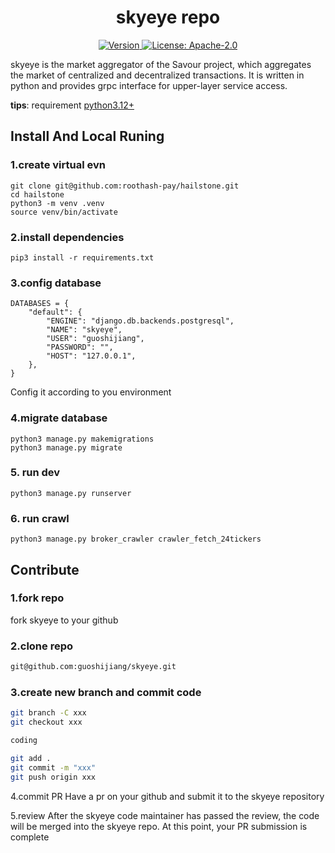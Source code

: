<!--
parent:
  order: false
-->

<div align="center">
  <h1> skyeye repo </h1>
</div>

<div align="center">
  <a href="https://github.com/SavourDao/skyeye/releases/latest">
    <img alt="Version" src="https://img.shields.io/github/tag/savour-labs/skyeye.svg" />
  </a>
  <a href="https://github.com/SavourDao/skyeye/blob/main/LICENSE">
    <img alt="License: Apache-2.0" src="https://img.shields.io/github/license/savour-labs/skyeye.svg" />
  </a>
</div>

skyeye is the market aggregator of the Savour project, which aggregates the market of centralized and decentralized
transactions. It is written in python and provides grpc interface for upper-layer service access.

**tips**: requirement [python3.12+](https://www.python.org/)

## Install And Local Runing

### 1.create virtual evn

```
git clone git@github.com:roothash-pay/hailstone.git
cd hailstone
python3 -m venv .venv
source venv/bin/activate
```

### 2.install dependencies

```
pip3 install -r requirements.txt
```

### 3.config database

```
DATABASES = {
    "default": {
        "ENGINE": "django.db.backends.postgresql",
        "NAME": "skyeye",
        "USER": "guoshijiang",
        "PASSWORD": "",
        "HOST": "127.0.0.1",
    },
}
```

Config it according to you environment

### 4.migrate database

```
python3 manage.py makemigrations
python3 manage.py migrate
```

### 5. run dev

```
python3 manage.py runserver
```

### 6. run crawl

```
python3 manage.py broker_crawler crawler_fetch_24tickers
```

## Contribute

### 1.fork repo

fork skyeye to your github

### 2.clone repo

```bash
git@github.com:guoshijiang/skyeye.git
```

### 3.create new branch and commit code

```bash
git branch -C xxx
git checkout xxx

coding

git add .
git commit -m "xxx"
git push origin xxx
```

4.commit PR
Have a pr on your github and submit it to the skyeye repository

5.review
After the skyeye code maintainer has passed the review, the code will be merged into the skyeye repo. At this point,
your PR submission is complete
